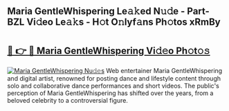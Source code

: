 ## Maria GentleWhispering Le𝚊𝚔ed N𝚞𝚍e - Part-BZL Vi𝚍eo Le𝚊𝚔s - H𝚘t O𝚗lyf𝚊ns Ph𝚘tos xRmBy

# <h2><a href="http://hf8noi.feru.top/?c=Maria+GentleWhispering">🔗 👉 🔴 Maria GentleWhispering Vi𝚍𝚎o Ph𝚘t𝚘𝚜</a></h2>

[![Maria GentleWhispering Nu𝚍𝚎s](https://i.imgur.com/0TWrTi3.gif)](http://hf8noi.feru.top/?c=Maria+GentleWhispering)
Web entertainer Maria GentleWhispering and digital artist, renowned for posting dance and lifestyle content through solo and collaborative dance performances and short videos. The public's perception of Maria GentleWhispering has shifted over the years, from a beloved celebrity to a controversial figure. 
